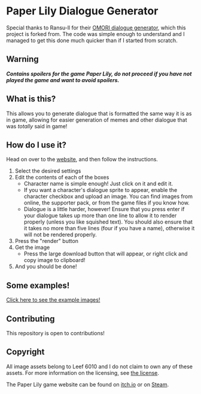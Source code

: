 # Paper Lily Dialogue Generator
Special thanks to Ransu-ll for their [OMORI dialogue generator](https://github.com/Ransu-ll/Omori-Dialogue-Generator), which this project is forked from. The code was simple enough to understand and I managed to get this done much quicker than if I started from scratch.

## Warning
***Contains spoilers for the game Paper Lily, do not proceed if you have not played
the game and want to avoid spoilers.***

## What is this?
This allows you to generate dialogue that is formatted the same way it is as in
game, allowing for easier generation of memes and other dialogue that was
*totally* said in game!

## How do I use it?
Head on over to the [website](https://azthemute.github.io/Paper-Lily-Dialogue-Generator/),
and then follow the instructions.
1. Select the desired settings
2. Edit the contents of each of the boxes
    * Character name is simple enough! Just click on it and edit it.
    * If you want a character's dialogue sprite to appear, enable the
      character checkbox and upload an image. You can find images from
      online, the supporter pack, or from the game files if you know how.
    * Dialogue is a little harder, however! Ensure that you press enter if your
      dialogue takes up more than one line to allow it to render properly
      (unless you like squished text).
      You should also ensure that it takes no more than five lines (four if
      you have a name), otherwise it will not be rendered properly.
3. Press the "render" button
4. Get the image
    * Press the large download button that will appear, or right click and copy image to clipboard!
5. And you should be done!

## Some examples!
[Click here to see the example images!](EXAMPLES.md)

## Contributing
This repository is open to contributions!

## Copyright
All image assets belong to Leef 6010 and I do not claim to own any of these assets.
For more information on the licensing, see [the license](LICENSE.md).

The Paper Lily game website can be found on [itch.io](https://leef6010.itch.io/paper-lily-chapter-1) or on [Steam](https://store.steampowered.com/app/2220360/Paper_Lily__Chapter_1/).
